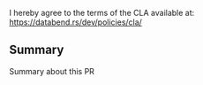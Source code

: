 I hereby agree to the terms of the CLA available at: https://databend.rs/dev/policies/cla/

## Summary

Summary about this PR
